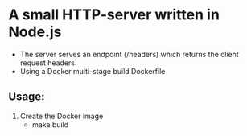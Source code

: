 # A small HTTP-server written in Node.js
* The server serves an endpoint (/headers) which returns the client request headers.
* Using a Docker multi-stage build Dockerfile

## Usage:
1. Create the Docker image
    - make build
